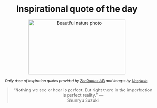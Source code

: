 
<div align="center">

# Inspirational quote of the day

<img src="./data/photo.jpeg" alt="Beautiful nature photo" width="320" height="180">

<sub><i>Daily dose of inspiration quotes provided by [ZenQuotes API](https://zenquotes.io/) and images by [Unsplash](https://unsplash.com/).</i></sub>


<blockquote>&ldquo;Nothing we see or hear is perfect. But right there in the imperfection is perfect reality.&rdquo; &mdash; <footer>Shunryu Suzuki</footer></blockquote>

</div>
